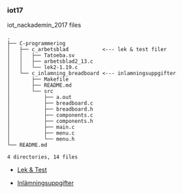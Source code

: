 ### iot17
iot_nackademin_2017 files

```
.
├── C-programmering
│   ├── c_arbetsblad           <--- lek & test filer
│   │   ├── Tatoeba.sv
│   │   ├── arbetsblad2_13.c
│   │   └── lek2-1.19.c
│   └── c_inlamning_breadboard <--- inlamningsuppgifter
│       ├── Makefile
│       ├── README.md
│       └── src
│           ├── a.out
│           ├── breadboard.c
│           ├── breadboard.h
│           ├── components.c
│           ├── components.h
│           ├── main.c
│           ├── menu.c
│           └── menu.h
└── README.md

4 directories, 14 files

```
* [Lek & Test](C-programmering/c_arbetsblad)

* [Inlämningsuppgifter](C-programmering/c_inlamning_breadboard/README.md)

